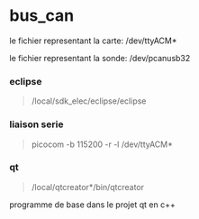 # bus_can

le fichier representant la carte: /dev/ttyACM*

le fichier representant la sonde: /dev/pcanusb32

### eclipse
> /local/sdk_elec/eclipse/eclipse 

### liaison serie
> picocom -b 115200 -r -l /dev/ttyACM*

### qt
> /local/qtcreator*/bin/qtcreator

programme de base dans le projet qt en c++
